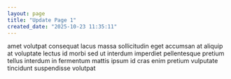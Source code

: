 ```yaml
---
layout: page
title: "Update Page 1"
created_date: "2025-10-23 11:35:11"
---
```


amet volutpat consequat lacus massa sollicitudin eget accumsan at aliquip at voluptate lectus id morbi sed ut interdum imperdiet pellentesque pretium tellus interdum in fermentum mattis ipsum id cras enim pretium vulputate tincidunt suspendisse volutpat 
